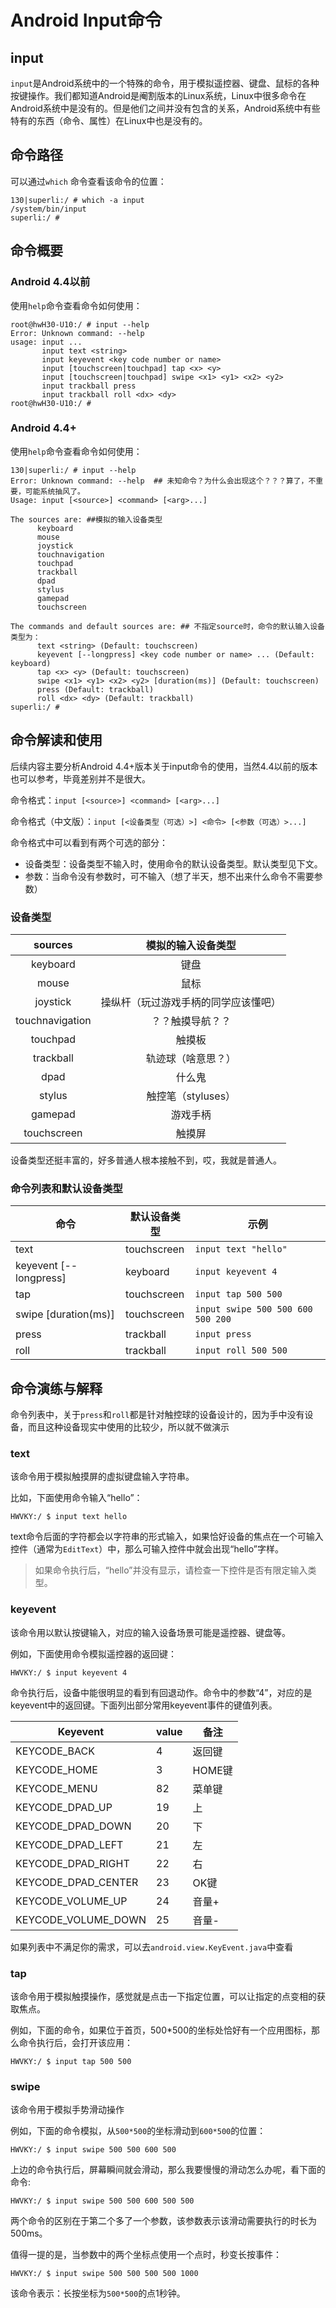 # Android Input命令

## input

`input`是Android系统中的一个特殊的命令，用于模拟遥控器、键盘、鼠标的各种按键操作。我们都知道Android是阉割版本的Linux系统，Linux中很多命令在Android系统中是没有的。但是他们之间并没有包含的关系，Android系统中有些特有的东西（命令、属性）在Linux中也是没有的。



## 命令路径

可以通过`which` 命令查看该命令的位置：

```shell
130|superli:/ # which -a input        
/system/bin/input
superli:/ # 
```

## 命令概要

### Android 4.4以前

使用`help`命令查看命令如何使用：

```shell
root@hwH30-U10:/ # input --help
Error: Unknown command: --help
usage: input ...
       input text <string>
       input keyevent <key code number or name>
       input [touchscreen|touchpad] tap <x> <y>
       input [touchscreen|touchpad] swipe <x1> <y1> <x2> <y2>
       input trackball press
       input trackball roll <dx> <dy>
root@hwH30-U10:/ #
```



### Android 4.4+

使用`help`命令查看命令如何使用：

```shell
130|superli:/ # input --help
Error: Unknown command: --help	## 未知命令？为什么会出现这个？？？算了，不重要，可能系统抽风了。
Usage: input [<source>] <command> [<arg>...]

The sources are: ##模拟的输入设备类型
      keyboard
      mouse
      joystick
      touchnavigation
      touchpad
      trackball
      dpad
      stylus
      gamepad
      touchscreen

The commands and default sources are: ## 不指定source时，命令的默认输入设备类型为：
      text <string> (Default: touchscreen)
      keyevent [--longpress] <key code number or name> ... (Default: keyboard)
      tap <x> <y> (Default: touchscreen)
      swipe <x1> <y1> <x2> <y2> [duration(ms)] (Default: touchscreen)
      press (Default: trackball)
      roll <dx> <dy> (Default: trackball)
superli:/ # 
```

## 命令解读和使用

后续内容主要分析Android 4.4+版本关于input命令的使用，当然4.4以前的版本也可以参考，毕竟差别并不是很大。



命令格式：`input [<source>] <command> [<arg>...]`

命令格式（中文版）：`input [<设备类型（可选）>] <命令> [<参数（可选）>...]`

命令格式中可以看到有两个可选的部分：

* 设备类型：设备类型不输入时，使用命令的默认设备类型。默认类型见下文。
* 参数：当命令没有参数时，可不输入（想了半天，想不出来什么命令不需要参数）

### 设备类型



|     sources     |          模拟的输入设备类型          |
| :-------------: | :----------------------------------: |
|    keyboard     |                 键盘                 |
|      mouse      |                 鼠标                 |
|    joystick     | 操纵杆（玩过游戏手柄的同学应该懂吧） |
| touchnavigation |           ？？触摸导航？？           |
|    touchpad     |                触摸板                |
|    trackball    |          轨迹球（啥意思？）          |
|      dpad       |                什么鬼                |
|     stylus      |          触控笔（styluses）          |
|     gamepad     |               游戏手柄               |
|   touchscreen   |                触摸屏                |

设备类型还挺丰富的，好多普通人根本接触不到，哎，我就是普通人。

### 命令列表和默认设备类型

| 命令                                             | 默认设备类型 | 示例                              |
| ------------------------------------------------ | ------------ | --------------------------------- |
| text <string>                                    | touchscreen  | `input text "hello"`              |
| keyevent [--longpress] <key code number or name> | keyboard     | `input keyevent 4`                |
| tap <x> <y>                                      | touchscreen  | `input tap 500 500`               |
| swipe <x1> <y1> <x2> <y2> [duration(ms)]         | touchscreen  | `input swipe 500 500 600 500 200` |
| press                                            | trackball    | `input press`                     |
| roll <dx> <dy>                                   | trackball    | `input roll 500 500`              |



## 命令演练与解释

命令列表中，关于`press`和`roll`都是针对触控球的设备设计的，因为手中没有设备，而且这种设备现实中使用的比较少，所以就不做演示

### text

该命令用于模拟触摸屏的虚拟键盘输入字符串。

比如，下面使用命令输入“hello”：

```shell
HWVKY:/ $ input text hello
```

text命令后面的字符都会以字符串的形式输入，如果恰好设备的焦点在一个可输入控件（通常为`EditText`）中，那么可输入控件中就会出现“hello”字样。

> 如果命令执行后，“hello”并没有显示，请检查一下控件是否有限定输入类型。

### keyevent

该命令用以默认按键输入，对应的输入设备场景可能是遥控器、键盘等。

例如，下面使用命令模拟遥控器的返回键：

```shell
HWVKY:/ $ input keyevent 4
```

命令执行后，设备中能很明显的看到有回退动作。命令中的参数“4”，对应的是keyevent中的返回键。下面列出部分常用keyevent事件的键值列表。

| Keyevent            | value | 备注   |
| ------------------- | ----- | ------ |
| KEYCODE_BACK        | 4     | 返回键 |
| KEYCODE_HOME        | 3     | HOME键 |
| KEYCODE_MENU        | 82    | 菜单键 |
| KEYCODE_DPAD_UP     | 19    | 上     |
| KEYCODE_DPAD_DOWN   | 20    | 下     |
| KEYCODE_DPAD_LEFT   | 21    | 左     |
| KEYCODE_DPAD_RIGHT  | 22    | 右     |
| KEYCODE_DPAD_CENTER | 23    | OK键   |
| KEYCODE_VOLUME_UP   | 24    | 音量+  |
| KEYCODE_VOLUME_DOWN | 25    | 音量-  |

如果列表中不满足你的需求，可以去`android.view.KeyEvent.java`中查看

### tap

该命令用于模拟触摸操作，感觉就是点击一下指定位置，可以让指定的点变相的获取焦点。

例如，下面的命令，如果位于首页，500*500的坐标处恰好有一个应用图标，那么命令执行后，会打开该应用：

```shell
HWVKY:/ $ input tap 500 500
```

### swipe

该命令用于模拟手势滑动操作

例如，下面的命令模拟，从`500*500`的坐标滑动到`600*500`的位置：

```shell
HWVKY:/ $ input swipe 500 500 600 500
```

上边的命令执行后，屏幕瞬间就会滑动，那么我要慢慢的滑动怎么办呢，看下面的命令:

```shell
HWVKY:/ $ input swipe 500 500 600 500 500
```

两个命令的区别在于第二个多了一个参数，该参数表示该滑动需要执行的时长为500ms。

值得一提的是，当参数中的两个坐标点使用一个点时，秒变长按事件：

```shell
HWVKY:/ $ input swipe 500 500 500 500 1000
```

该命令表示：长按坐标为`500*500`的点1秒钟。







